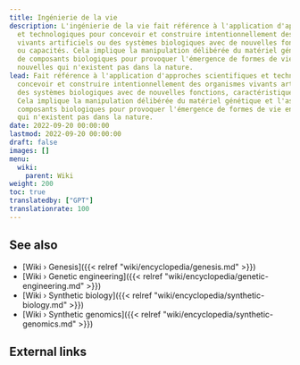 ```yaml
---
title: Ingénierie de la vie
description: L'ingénierie de la vie fait référence à l'application d'approches scientifiques
  et technologiques pour concevoir et construire intentionnellement des organismes
  vivants artificiels ou des systèmes biologiques avec de nouvelles fonctions, caractéristiques
  ou capacités. Cela implique la manipulation délibérée du matériel génétique et l'assemblage
  de composants biologiques pour provoquer l'émergence de formes de vie entièrement
  nouvelles qui n'existent pas dans la nature.
lead: Fait référence à l'application d'approches scientifiques et technologiques pour
  concevoir et construire intentionnellement des organismes vivants artificiels ou
  des systèmes biologiques avec de nouvelles fonctions, caractéristiques ou capacités.
  Cela implique la manipulation délibérée du matériel génétique et l'assemblage de
  composants biologiques pour provoquer l'émergence de formes de vie entièrement nouvelles
  qui n'existent pas dans la nature.
date: 2022-09-20 00:00:00
lastmod: 2022-09-20 00:00:00
draft: false
images: []
menu:
  wiki:
    parent: Wiki
weight: 200
toc: true
translatedby: ["GPT"]
translationrate: 100
---
```


## See also

- [Wiki › Genesis]({{< relref "wiki/encyclopedia/genesis.md" >}})
- [Wiki › Genetic engineering]({{< relref "wiki/encyclopedia/genetic-engineering.md" >}})
- [Wiki › Synthetic biology]({{< relref "wiki/encyclopedia/synthetic-biology.md" >}})
- [Wiki › Synthetic genomics]({{< relref "wiki/encyclopedia/synthetic-genomics.md" >}})

## External links
